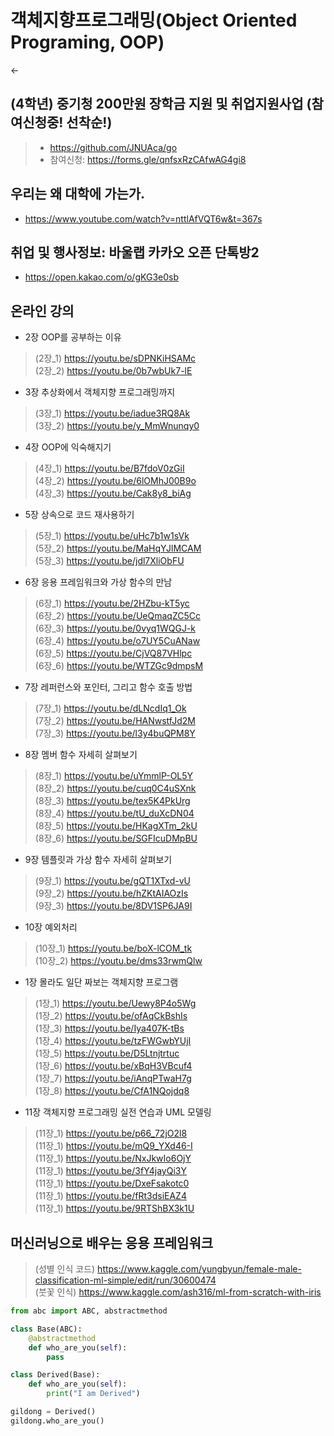 # 객체지향프로그래밍(Object Oriented Programing, OOP)
<- 
## (4학년) 중기청 200만원 장학금 지원 및 취업지원사업 (참여신청중! 선착순!)
> * https://github.com/JNUAca/go
> * 참여신청: https://forms.gle/qnfsxRzCAfwAG4gi8
>
> 
## 우리는 왜 대학에 가는가.
* https://www.youtube.com/watch?v=nttlAfVQT6w&t=367s

## 취업 및 행사정보: 바울랩 카카오 오픈 단톡방2
* https://open.kakao.com/o/gKG3e0sb

## 온라인 강의

* 2장 OOP를 공부하는 이유
> (2장_1) https://youtu.be/sDPNKiHSAMc <br/>
> (2장_2) https://youtu.be/0b7wbUk7-lE <br/>

* 3장 추상화에서 객체지향 프로그래밍까지
> (3장_1) https://youtu.be/iadue3RQ8Ak <br/>
> (3장_2) https://youtu.be/y_MmWnunqy0 <br/>

* 4장 OOP에 익숙해지기 
> (4장_1) https://youtu.be/B7fdoV0zGiI <br/>
> (4장_2) https://youtu.be/6lOMhJ00B9o <br/>
> (4장_3) https://youtu.be/Cak8y8_biAg <br/>

* 5장 상속으로 코드 재사용하기
> (5장_1) https://youtu.be/uHc7b1w1sVk <br/>
> (5장_2) https://youtu.be/MaHqYJlMCAM <br/>
> (5장_3) https://youtu.be/jdl7XliObFU <br/>

* 6장 응용 프레임워크와 가상 함수의 만남
> (6장_1) https://youtu.be/2HZbu-kT5yc <br/>
> (6장_2) https://youtu.be/UeQmaqZC5Cc <br/> 
> (6장_3) https://youtu.be/0vyq1WQGJ-k <br/>
> (6장_4) https://youtu.be/o7UY5CuANaw <br/>
> (6장_5) https://youtu.be/CjVQ87VHlpc <br/>
> (6장_6) https://youtu.be/WTZGc9dmpsM <br/>

* 7장 레퍼런스와 포인터, 그리고 함수 호출 방법
> (7장_1) https://youtu.be/dLNcdIq1_Ok <br/>
> (7장_2) https://youtu.be/HANwstfJd2M <br/>
> (7장_3) https://youtu.be/l3y4buQPM8Y <br/>

* 8장 멤버 함수 자세히 살펴보기
> (8장_1) https://youtu.be/uYmmlP-OL5Y <br/>
> (8장_2) https://youtu.be/cuq0C4uSXnk <br/>
> (8장_3) https://youtu.be/tex5K4PkUrg <br/>
> (8장_4) https://youtu.be/tU_duXcDN04 <br/>
> (8장_5) https://youtu.be/HKagXTm_2kU <br/>
> (8장_6) https://youtu.be/SGFIcuDMpBU <br/>

* 9장 템플릿과 가상 함수 자세히 살펴보기
> (9장_1) https://youtu.be/gQT1XTxd-vU <br/>
> (9장_2) https://youtu.be/hZKtAIAOzIs <br/>
> (9장_3) https://youtu.be/8DV1SP6JA9I <br/>

* 10장 예외처리
> (10장_1) https://youtu.be/boX-lCOM_tk <br/>
> (10장_2) https://youtu.be/dms33rwmQlw <br/>

* 1장 몰라도 일단 짜보는 객체지향 프로그램
> (1장_1) https://youtu.be/Uewy8P4o5Wg <br/>
> (1장_2) https://youtu.be/ofAqCkBshIs <br/>
> (1장_3) https://youtu.be/Iya407K-tBs <br/>
> (1장_4) https://youtu.be/tzFWGwbYUjI <br/>
> (1장_5) https://youtu.be/D5Ltnjtrtuc <br/>
> (1장_6) https://youtu.be/xBqH3VBcuf4 <br/>
> (1장_7) https://youtu.be/iAnqPTwaH7g <br/>
> (1장_8) https://youtu.be/CfA1NQojdq8 <br/>

* 11장 객체지향 프로그래밍 실전 연습과 UML 모델링
> (11장_1) https://youtu.be/p66_72jO2l8 <br/>
> (11장_1) https://youtu.be/mQ9_YXd46-I <br/>
> (11장_1) https://youtu.be/NxJkwIo6OjY <br/>
> (11장_1) https://youtu.be/3fY4jayQi3Y <br/>
> (11장_1) https://youtu.be/DxeFsakotc0 <br/>
> (11장_1) https://youtu.be/fRt3dsiEAZ4 <br/>
> (11장_1) https://youtu.be/9RTShBX3k1U <br/>

## 머신러닝으로 배우는 응용 프레임워크 
> (성별 인식 코드) https://www.kaggle.com/yungbyun/female-male-classification-ml-simple/edit/run/30600474 <br/>
> (붓꽃 인식) https://www.kaggle.com/ash316/ml-from-scratch-with-iris <br/>

```python
from abc import ABC, abstractmethod

class Base(ABC):
    @abstractmethod
    def who_are_you(self):
        pass

class Derived(Base):
    def who_are_you(self):
        print("I am Derived")

gildong = Derived()
gildong.who_are_you()

